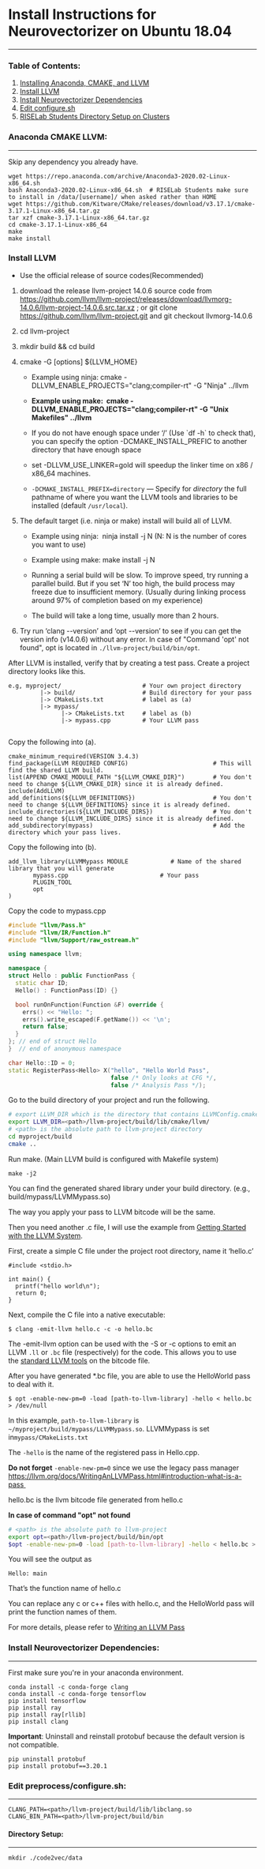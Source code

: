 # Install Instructions for Neurovectorizer on Ubuntu 18.04
----
### Table of Contents:
1. [Installing Anaconda, CMAKE, and LLVM](#anaconda-cmake-llvm)
2. [Install LLVM](#install-llvm)
3. [Install Neurovectorizer Dependencies](#install-neurovectorizer-dependencies)  
4. [Edit configure&#46;sh](#edit-configure)
5. [RISELab Students Directory Setup on Clusters](#directory-setup)

### Anaconda CMAKE LLVM: 
----
Skip any dependency you already have.
```
wget https://repo.anaconda.com/archive/Anaconda3-2020.02-Linux-x86_64.sh
bash Anaconda3-2020.02-Linux-x86_64.sh  # RISELab Students make sure to install in /data/[username]/ when asked rather than HOME
wget https://github.com/Kitware/CMake/releases/download/v3.17.1/cmake-3.17.1-Linux-x86_64.tar.gz
tar xzf cmake-3.17.1-Linux-x86_64.tar.gz
cd cmake-3.17.1-Linux-x86_64
make
make install
```


### Install LLVM
- Use the official release of source codes(Recommended)

1.  download the release llvm-project 14.0.6 source code from https://github.com/llvm/llvm-project/releases/download/llvmorg-14.0.6/llvm-project-14.0.6.src.tar.xz ; or git clone https://github.com/llvm/llvm-project.git and git checkout llvmorg-14.0.6

2.  cd llvm-project
    
3.  mkdir build && cd build
    
4.  cmake -G \[options\] ${LLVM_HOME}
    
    - Example using ninja: cmake -DLLVM\_ENABLE\_PROJECTS="clang;compiler-rt" -G "Ninja" ../llvm
        
    - **Example using make:  cmake -DLLVM\_ENABLE\_PROJECTS="clang;compiler-rt" -G "Unix Makefiles" ../llvm**
    - If you do not have enough space under ‘/’ (Use \`df -h\` to check that), you can specify the option -DCMAKE\_INSTALL\_PREFIC to another directory that have enough space
        
    - set -DLLVM\_USE\_LINKER=gold will speedup the linker time on x86 / x86_64 machines.
    - `-DCMAKE_INSTALL_PREFIX=directory` — Specify for *directory* the full pathname of where you want the LLVM tools and libraries to be installed (default `/usr/local`).

5.  The default target (i.e. ninja or make) install will build all of LLVM.
    
    -  Example using ninja:  ninja install -j N (N: N is the number of cores you want to use)
        
    -  Example using make: make install -j N
        
    -  Running a serial build will be slow. To improve speed, try running a parallel build. But if you set ‘N’ too high, the build process may freeze due to insufficient memory. (Usually during linking process around 97% of completion based on my experience)
        
    -  The build will take a long time, usually more than 2 hours.
        
6.  Try run ‘clang --version’ and ‘opt --version’ to see if you can get the version info (v14.0.6) without any error. In case of "Command 'opt' not found", opt is located in `./llvm-project/build/bin/opt`.


After LLVM is installed, verify that by creating a test pass. Create a project directory looks like this.
```
e.g, myproject/                       # Your own project directory
         |-> build/                   # Build directory for your pass
         |-> CMakeLists.txt           # label as (a)
         |-> mypass/ 
               |-> CMakeLists.txt     # label as (b)
               |-> mypass.cpp         # Your LLVM pass


```
Copy the following into (a).

```
cmake_minimum_required(VERSION 3.4.3)
find_package(LLVM REQUIRED CONFIG)                        # This will find the shared LLVM build.
list(APPEND CMAKE_MODULE_PATH "${LLVM_CMAKE_DIR}")        # You don't need to change ${LLVM_CMAKE_DIR} since it is already defined.
include(AddLLVM)
add_definitions(${LLVM_DEFINITIONS})                      # You don't need to change ${LLVM_DEFINITIONS} since it is already defined.
include_directories(${LLVM_INCLUDE_DIRS})                 # You don't need to change ${LLVM_INCLUDE_DIRS} since it is already defined.
add_subdirectory(mypass)                                  # Add the directory which your pass lives.
```

Copy the following into (b).

```
add_llvm_library(LLVMMypass MODULE            # Name of the shared library that you will generate
       mypass.cpp                          # Your pass
       PLUGIN_TOOL
       opt
)
```

Copy the code to mypass.cpp

```cpp
#include "llvm/Pass.h"
#include "llvm/IR/Function.h"
#include "llvm/Support/raw_ostream.h"

using namespace llvm;

namespace {
struct Hello : public FunctionPass {
  static char ID;
  Hello() : FunctionPass(ID) {}

  bool runOnFunction(Function &F) override {
    errs() << "Hello: ";
    errs().write_escaped(F.getName()) << '\n';
    return false;
  }
}; // end of struct Hello
}  // end of anonymous namespace

char Hello::ID = 0;
static RegisterPass<Hello> X("hello", "Hello World Pass",
                             false /* Only looks at CFG */,
                             false /* Analysis Pass */);
```

Go to the build directory of your project and run the following.

```bash
# export LLVM_DIR which is the directory that contains LLVMConfig.cmake
export LLVM_DIR=<path>/llvm-project/build/lib/cmake/llvm/
# <path> is the absolute path to llvm-project directory
cd myproject/build
cmake ..       
```

Run make. (Main LLVM build is configured with Makefile system)

```
make -j2
```

You can find the generated shared library under your build directory. (e.g., build/mypass/LLVMMypass.so)

The way you apply your pass to LLVM bitcode will be the same.

Then you need another .c file, I will use the example from [Getting Started with the LLVM System](https://llvm.org/docs/GettingStarted.html#an-example-using-the-llvm-tool-chain).

First, create a simple C file under the project root directory, name it ‘hello.c’

```
#include <stdio.h>

int main() {
  printf("hello world\n");
  return 0;
}
```

Next, compile the C file into a native executable:

```
$ clang -emit-llvm hello.c -c -o hello.bc
```

The -emit-llvm option can be used with the -S or -c options to emit an LLVM `.ll` or `.bc` file (respectively) for the code. This allows you to use the [standard LLVM tools](https://llvm.org/docs/CommandGuide/index.html) on the bitcode file.

After you have generated *.bc file, you are able to use the HelloWorld pass to deal with it.

```
$ opt -enable-new-pm=0 -load [path-to-llvm-library] -hello < hello.bc > /dev/null
```

In this example, `path-to-llvm-library` is `~/myproject/build/mypass/LLVMMypass.so`. LLVMMypass is set in`mypass/CMakeLists.txt`

The `-hello` is the name of the registered pass in Hello.cpp.

**Do not forget** `-enable-new-pm=0` since we use the legacy pass manager https://llvm.org/docs/WritingAnLLVMPass.html#introduction-what-is-a-pass 

hello.bc is the llvm bitcode file generated from hello.c

**In case of command "opt" not found**

```bash
# <path> is the absolute path to llvm-project
export opt=<path>/llvm-project/build/bin/opt
$opt -enable-new-pm=0 -load [path-to-llvm-library] -hello < hello.bc > /dev/null
```

You will see the output as

```
Hello: main
```

That’s the function name of hello.c

You can replace any c or c++ files with hello.c, and the HelloWorld pass will print the function names of them.

For more details, please refer to [Writing an LLVM Pass](https://llvm.org/docs/WritingAnLLVMPass.html)

### Install Neurovectorizer Dependencies: 
----
First make sure you're in your anaconda environment.
```
conda install -c conda-forge clang
conda install -c conda-forge tensorflow
pip install tensorflow
pip install ray
pip install ray[rllib]
pip install clang
```
**Important**: Uninstall and reinstall protobuf because the default version is not compatible.
```
pip uninstall protobuf
pip install protobuf==3.20.1
```

### Edit preprocess/configure.sh:
----
```
CLANG_PATH=<path>/llvm-project/build/lib/libclang.so
CLANG_BIN_PATH=<path>/llvm-project/build/bin
```

####  Directory Setup: 
----
```
mkdir ./code2vec/data
```
